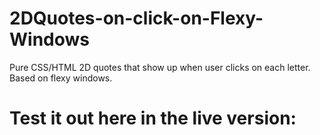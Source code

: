 # 2DQuotes-on-click-on-Flexy-Windows
Pure CSS/HTML 2D quotes that show up when user clicks on each letter. Based on flexy windows.

# Test it out here in the live version: 

